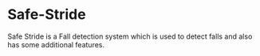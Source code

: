 # Safe-Stride
Safe Stride is a Fall detection system which is used to detect falls and also has some additional features. 

